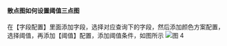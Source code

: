 #### 散点图如何设置阈值三点图

在【字段配置】里面添加字段，选择对应查询下的字段，然后添加颜色方案配置，选择阈值，再添加【阈值】配置，添加阈值条件，如图所示
![图 4](/img/src/visulization/scatterPlot/scatterPlot4.png)
